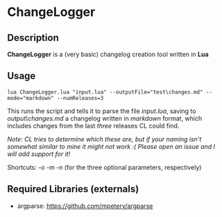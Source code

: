 # ChangeLogger

## Description
**ChangeLogger** is a (very basic) changelog creation tool written in **Lua**


## Usage

    lua ChangeLogger.lua "input.lua" --outputFile="test\changes.md" --mode="markdown" --numReleases=3

This runs the script and tells it to parse the file *input.lua*, saving to *output\changes.md* a changelog written in *markdown* format, which includes changes from the last *three* releases CL could find.

*Note: CL tries to determine which these are, but if your naming isn't somewhat similar to mine it might not work :(
Please open an issue and I will add support for it!*

Shortcuts: -o -m -n (for the three optional parameters, respectively)

## Required Libraries (externals)
* argparse: 	https://github.com/mpeterv/argparse
